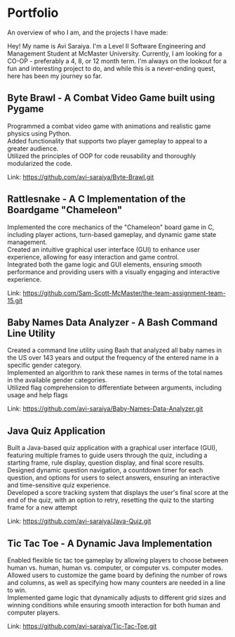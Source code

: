 # Portfolio
An overview of who I am, and the projects I have made:

Hey! My name is Avi Saraiya. I'm a Level II Software Engineering and Management Student at McMaster University. Currently, I am looking for a CO-OP - preferably a 4, 8, or 12 month term.
I'm always on the lookout for a fun and interesting project to do, and while this is a never-ending quest, here has been my journey so far.

## Byte Brawl - A Combat Video Game built using Pygame
Programmed a combat video game with animations and realistic game physics using Python.<br>
Added functionality that supports two player gameplay to appeal to a greater audience.<br>
Utilized the principles of OOP for code reusability and thoroughly modularized the code.

Link:        https://github.com/avi-saraiya/Byte-Brawl.git

## Rattlesnake - A C Implementation of the Boardgame "Chameleon"
Implemented the core mechanics of the "Chameleon" board game in C, including player actions, turn-based gameplay, and dynamic game state management.<br>
Created an intuitive graphical user interface (GUI) to enhance user experience, allowing for easy interaction and game control.<br>
Integrated both the game logic and GUI elements, ensuring smooth performance and providing users with a visually engaging and interactive experience.

Link:        https://github.com/Sam-Scott-McMaster/the-team-assignment-team-15.git

## Baby Names Data Analyzer - A Bash Command Line Utility
Created a command line utility using Bash that analyzed all baby names in the US over 143 years and output the frequency of the entered name in a specific gender category.<br>
             Implemented an algorithm to rank these names in terms of the total names in the available gender categories.<br>
             Utilized flag comprehension to differentiate between arguments, including usage and help flags
             
Link:        https://github.com/avi-saraiya/Baby-Names-Data-Analyzer.git

## Java Quiz Application
Built a Java-based quiz application with a graphical user interface (GUI), featuring multiple frames to guide users through the quiz, including a starting frame, rule display, question display, and final score results.<br>
Designed dynamic question navigation, a countdown timer for each question, and options for users to select answers, ensuring an interactive and time-sensitive quiz experience.<br>
Developed a score tracking system that displays the user's final score at the end of the quiz, with an option to retry, resetting the quiz to the starting frame for a new attempt

Link:        https://github.com/avi-saraiya/Java-Quiz.git

## Tic Tac Toe - A Dynamic Java Implementation<br>
Enabled flexible tic tac toe gameplay by allowing players to choose between human vs. human, human vs. computer, or computer vs. computer modes.<br>
Allowed users to customize the game board by defining the number of rows and columns, as well as specifying how many counters are needed in a line to win.<br>
Implemented game logic that dynamically adjusts to different grid sizes and winning conditions while ensuring smooth interaction for both human and computer players.

Link:        https://github.com/avi-saraiya/Tic-Tac-Toe.git
